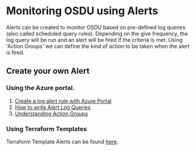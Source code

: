 # Monitoring OSDU using Alerts

Alerts can be created to monitor OSDU based on pre-defined log queries (also called scheduled query rules). Depending on the give frequency, the log query will be run
and an alert will be fired if the criteria is met. Using 'Action Groups' we can define the kind of action to be taken when the alert is fired.

## Create your own Alert

### Using the Azure portal.
1. [Create a log alert rule with Azure Portal](https://docs.microsoft.com/en-gb/azure/azure-monitor/alerts/alerts-log#create-a-log-alert-rule-with-the-azure-portal)
2. [How to write Alert Log Queries](https://docs.microsoft.com/en-gb/azure/azure-monitor/alerts/alerts-log-query)
3. [Understanding Action Groups](https://docs.microsoft.com/en-us/azure/azure-monitor/alerts/action-groups#:~:text=1%20In%20the%20Azure%20portal%2C%20search%20for%20and,in%20the%20relevant%20fields%20in%20the%20wizard%20experience.)

### Using Terraform Templates

Terraform Template Alerts can be found [here](../infra/monitoring_resources/README.md).



